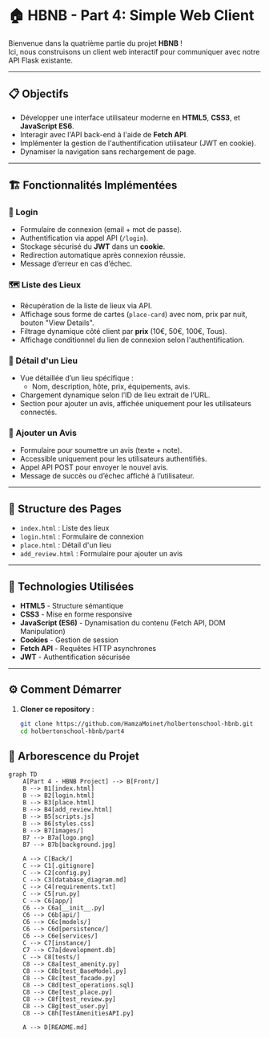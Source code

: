 # 🏠 HBNB - Part 4: Simple Web Client

Bienvenue dans la quatrième partie du projet **HBNB** !  
Ici, nous construisons un client web interactif pour communiquer avec notre API Flask existante.

---

## 📋 Objectifs

- Développer une interface utilisateur moderne en **HTML5**, **CSS3**, et **JavaScript ES6**.
- Interagir avec l'API back-end à l'aide de **Fetch API**.
- Implémenter la gestion de l'authentification utilisateur (JWT en cookie).
- Dynamiser la navigation sans rechargement de page.

---

## 🏗️ Fonctionnalités Implémentées

### 🔑 Login
- Formulaire de connexion (email + mot de passe).
- Authentification via appel API (`/login`).
- Stockage sécurisé du **JWT** dans un **cookie**.
- Redirection automatique après connexion réussie.
- Message d’erreur en cas d’échec.

### 🗺️ Liste des Lieux
- Récupération de la liste de lieux via API.
- Affichage sous forme de cartes (`place-card`) avec nom, prix par nuit, bouton "View Details".
- Filtrage dynamique côté client par **prix** (10€, 50€, 100€, Tous).
- Affichage conditionnel du lien de connexion selon l'authentification.

### 🏡 Détail d'un Lieu
- Vue détaillée d’un lieu spécifique :
  - Nom, description, hôte, prix, équipements, avis.
- Chargement dynamique selon l’ID de lieu extrait de l’URL.
- Section pour ajouter un avis, affichée uniquement pour les utilisateurs connectés.

### 📝 Ajouter un Avis
- Formulaire pour soumettre un avis (texte + note).
- Accessible uniquement pour les utilisateurs authentifiés.
- Appel API POST pour envoyer le nouvel avis.
- Message de succès ou d’échec affiché à l’utilisateur.

---

## 📂 Structure des Pages

- `index.html` : Liste des lieux
- `login.html` : Formulaire de connexion
- `place.html` : Détail d'un lieu
- `add_review.html` : Formulaire pour ajouter un avis

---

## 🧩 Technologies Utilisées

- **HTML5** - Structure sémantique
- **CSS3** - Mise en forme responsive
- **JavaScript (ES6)** - Dynamisation du contenu (Fetch API, DOM Manipulation)
- **Cookies** - Gestion de session
- **Fetch API** - Requêtes HTTP asynchrones
- **JWT** - Authentification sécurisée

---

## ⚙️ Comment Démarrer

1. **Cloner ce repository** :
   ```bash
   git clone https://github.com/HamzaMoinet/holbertonschool-hbnb.git
   cd holbertonschool-hbnb/part4


## 🌳 Arborescence du Projet

```mermaid
graph TD
    A[Part 4 - HBNB Project] --> B[Front/]
    B --> B1[index.html]
    B --> B2[login.html]
    B --> B3[place.html]
    B --> B4[add_review.html]
    B --> B5[scripts.js]
    B --> B6[styles.css]
    B --> B7[images/]
    B7 --> B7a[logo.png]
    B7 --> B7b[background.jpg]
    
    A --> C[Back/]
    C --> C1[.gitignore]
    C --> C2[config.py]
    C --> C3[database_diagram.md]
    C --> C4[requirements.txt]
    C --> C5[run.py]
    C --> C6[app/]
    C6 --> C6a[__init__.py]
    C6 --> C6b[api/]
    C6 --> C6c[models/]
    C6 --> C6d[persistence/]
    C6 --> C6e[services/]
    C --> C7[instance/]
    C7 --> C7a[development.db]
    C --> C8[tests/]
    C8 --> C8a[test_amenity.py]
    C8 --> C8b[test_BaseModel.py]
    C8 --> C8c[test_facade.py]
    C8 --> C8d[test_operations.sql]
    C8 --> C8e[test_place.py]
    C8 --> C8f[test_review.py]
    C8 --> C8g[test_user.py]
    C8 --> C8h[TestAmenitiesAPI.py]

    A --> D[README.md]
```